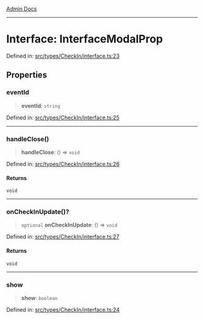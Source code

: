 [Admin Docs](/)

***

# Interface: InterfaceModalProp

Defined in: [src/types/CheckIn/interface.ts:23](https://github.com/PalisadoesFoundation/talawa-admin/blob/main/src/types/CheckIn/interface.ts#L23)

## Properties

### eventId

> **eventId**: `string`

Defined in: [src/types/CheckIn/interface.ts:25](https://github.com/PalisadoesFoundation/talawa-admin/blob/main/src/types/CheckIn/interface.ts#L25)

***

### handleClose()

> **handleClose**: () => `void`

Defined in: [src/types/CheckIn/interface.ts:26](https://github.com/PalisadoesFoundation/talawa-admin/blob/main/src/types/CheckIn/interface.ts#L26)

#### Returns

`void`

***

### onCheckInUpdate()?

> `optional` **onCheckInUpdate**: () => `void`

Defined in: [src/types/CheckIn/interface.ts:27](https://github.com/PalisadoesFoundation/talawa-admin/blob/main/src/types/CheckIn/interface.ts#L27)

#### Returns

`void`

***

### show

> **show**: `boolean`

Defined in: [src/types/CheckIn/interface.ts:24](https://github.com/PalisadoesFoundation/talawa-admin/blob/main/src/types/CheckIn/interface.ts#L24)

